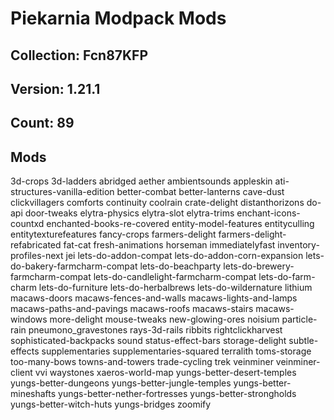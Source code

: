 # Piekarnia Modpack Mods

## Collection: Fcn87KFP
## Version: 1.21.1
## Count: 89

## Mods
3d-crops
3d-ladders
abridged
aether
ambientsounds
appleskin
ati-structures-vanilla-edition
better-combat
better-lanterns
cave-dust
clickvillagers
comforts
continuity
coolrain
crate-delight
distanthorizons
do-api
door-tweaks
elytra-physics
elytra-slot
elytra-trims
enchant-icons-countxd
enchanted-books-re-covered
entity-model-features
entityculling
entitytexturefeatures
fancy-crops
farmers-delight
farmers-delight-refabricated
fat-cat
fresh-animations
horseman
immediatelyfast
inventory-profiles-next
jei
lets-do-addon-compat
lets-do-addon-corn-expansion
lets-do-bakery-farmcharm-compat
lets-do-beachparty
lets-do-brewery-farmcharm-compat
lets-do-candlelight-farmcharm-compat
lets-do-farm-charm
lets-do-furniture
lets-do-herbalbrews
lets-do-wildernature
lithium
macaws-doors
macaws-fences-and-walls
macaws-lights-and-lamps
macaws-paths-and-pavings
macaws-roofs
macaws-stairs
macaws-windows
more-delight
mouse-tweaks
new-glowing-ores
noisium
particle-rain
pneumono_gravestones
rays-3d-rails
ribbits
rightclickharvest
sophisticated-backpacks
sound
status-effect-bars
storage-delight
subtle-effects
supplementaries
supplementaries-squared
terralith
toms-storage
too-many-bows
towns-and-towers
trade-cycling
trek
veinminer
veinminer-client
vvi
waystones
xaeros-world-map
yungs-better-desert-temples
yungs-better-dungeons
yungs-better-jungle-temples
yungs-better-mineshafts
yungs-better-nether-fortresses
yungs-better-strongholds
yungs-better-witch-huts
yungs-bridges
zoomify